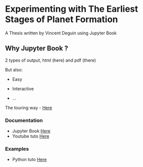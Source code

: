 # Experimenting with The Earliest Stages of Planet Formation

A Thesis written by Vincent Deguin using Jupyter Book

## Why Jupyter Book ?

2 types of output, html (here) and pdf (there)

But also:

- Easy 
- Interactive

- ...

The touring way - <a href="https://the-turing-way.netlify.app/welcome.html" target="blank"> Here </a>

### Documentation 

- Jupyter Book <a href="https://jupyterbook.org/intro.html" target="blank"> Here </a>
- Youtube tuto <a href="https://www.youtube.com/watch?v=lZ2FHTkyaMU&list=PLyI6N-dg7IpHaWwVjZa1nB86vWlvY9PdV&index=7&t=1201s" target="blank"> Here </a>

### Examples

- Python tuto <a href="https://www.tomasbeuzen.com/python-programming-for-data-science/chapters/chapter9-wrangling-advanced.html" target="blank"> Here </a>

